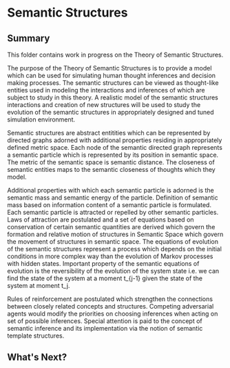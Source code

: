 # Semantic Structures

## Summary

This folder contains work in progress on the Theory of Semantic Structures.

The purpose of the Theory of Semantic Structures is to provide a model which can be used for simulating human thought inferences and decision making processes. The semantic structures can be viewed as thought-like entities used in modeling the interactions and inferences of which are subject to study in this theory. A realistic model of the semantic structures interactions and creation of new structures will be used to study the evolution of the semantic structures in appropriately designed and tuned simulation environment.

Semantic structures are abstract entitities which can be represented by directed graphs adorned with additional properties residing in appropriately defined metric space. Each node of the semantic directed graph represents a semantic particle which is represented by its position in semantic space. The metric of the semantic space is semantic distance. The closeness of semantic entities maps to the semantic closeness of thoughts which they model.

Additional properties with which each semantic particle is adorned is the semantic mass and semantic energy of the particle. Definition of semantic mass based on information content of a semantic particle is formulated. Each semantic particle is attracted or repelled by other semantic particles. Laws of attraction are postulated and a set of equations based on conservation of certain semantic quantities are derived which govern the formation and relative motion of structures in Semantic Space which govern the movement of structures in semantic space. The equations of evolution of the semantic structures represent a process which depends on the initial conditions in more complex way than the evolution of Markov processes with hidden states. Important property of the semantic equations of evolution is the reversibility of the evolution of the system state i.e. we can find the state of the system at a moment t_{j-1} given the state of the system at moment t_j.

Rules of reinforcement are postulated which strengthen the connections between closely related concepts and structures. Competing adversarial agents would modify the priorities on choosing inferences when acting on set of possible inferences. Special attention is paid to the concept of semantic inference and its implementation via the notion of semantic template structures.

## What's Next?
